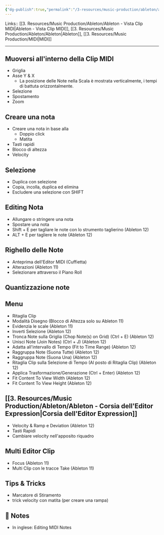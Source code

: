 ```yaml
---
{"dg-publish":true,"permalink":"/3-resources/music-production/ableton/ableton-editor-delle-note-midi/","tags":["type/note"]}
---
```


Links:: [[3. Resources/Music Production/Ableton/Ableton - Vista Clip MIDI\|Ableton - Vista Clip MIDI]], [[3. Resources/Music Production/Ableton/Ableton\|Ableton]], [[3. Resources/Music Production/MIDI\|MIDI]]

---
## Muoversi all'interno della Clip MIDI

- Griglia
- Asse Y & X
	- La posizione delle Note nella Scala è mostrata verticalmente, i tempi di battuta orizzontalmente.
- Selezione
- Spostamento
- Zoom

## Creare una nota

- Creare una nota in base alla
	- Doppio click
	- Matita
- Tasti rapidi
- Blocco di altezza
- Velocity

## Selezione

- Duplica con selezione
- Copia, incolla, duplica ed elimina
- Escludere una selezione con SHIFT

## Editing Nota

- Allungare o stringere una nota
- Spostare una nota
- Shift + E per tagliare le note con lo strumento taglierino (Ableton 12)
- ALT + E per tagliere le note (Ableton 12)

## Righello delle Note

- Anteprima dell'Editor MIDI (Cuffietta)
- Alterazioni (Ableton 11)
- Selezionare attraverso il Piano Roll

## Quantizzazione note



## Menu

- Ritaglia Clip
- Modalità Disegno (Blocco di Altezza solo su Ableton 11)
- Evidenzia le scale (Ableton 11)
- Inverti Selezione (Ableton 12)
- Tronca Note sulla Griglia (Chop Note(s) on Grid) (Ctrl + E) (Ableton 12)
- Unisci Note (Join Notes) (Ctrl + J) (Ableton 12)
- Adatta all'intervallo di Tempo (Fit to Time Range) (Ableton 12)
- Raggruppa Note (Suona Tutte) (Ableton 12)
- Raggruppa Note (Suona Una) (Ableton 12)
- Ritaglia Clip sulla Selezione di Tempo (Al posto di Ritaglia Clip) (Ableton 12)
- Applica Trasformazione/Generazione (Ctrl + Enter) (Ableton 12)
- Fit Content To View Width (Ableton 12)
- Fit Content To View Height (Ableton 12)

## [[3. Resources/Music Production/Ableton/Ableton - Corsia dell'Editor Expression\|Corsia dell'Editor Expression]]

- Velocity & Ramp e Deviation (Ableton 12)
- Tasti Rapidi
- Cambiare velocity nell'apposito riquadro

## Multi Editor Clip

- Focus (Ableton 11)
- Multi Clip con le tracce Take (Ableton 11)

## Tips & Tricks

- Marcatore di Stiramento
- trick velocity con matita (per creare una rampa)


## 📝 Notes

- In inglese: Editing MIDI Notes